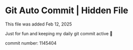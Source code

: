 # Git Auto Commit | Hidden File

This file was added Feb 12, 2025

Just for fun and keeping my daily git commit active 🤪

commit number: 1145404
